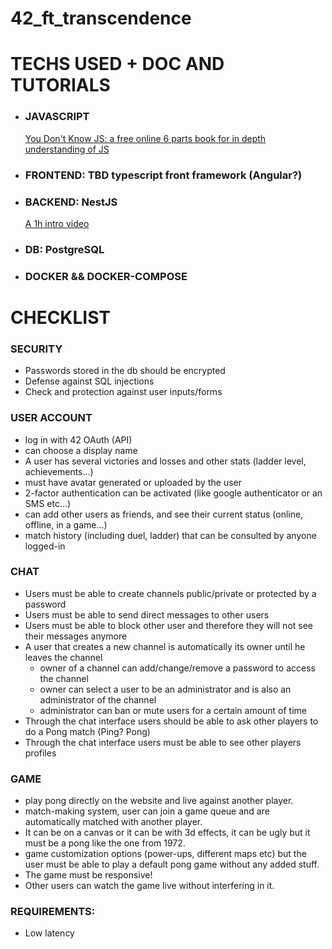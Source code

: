 # 42_ft_transcendence


# TECHS USED + DOC AND TUTORIALS

  - ### JAVASCRIPT
      [You Don't Know JS: a free online 6 parts book for in depth understanding of JS](https://github.com/getify/You-Dont-Know-JS/tree/1st-ed)

  - ### FRONTEND: TBD typescript front framework (Angular?)

  - ### BACKEND: NestJS
    [A 1h intro video](https://www.youtube.com/watch?v=F_oOtaxb0L8)

  - ### DB: PostgreSQL

  - ### DOCKER && DOCKER-COMPOSE


# CHECKLIST

### SECURITY
  - Passwords stored in the db should be encrypted
  - Defense against SQL injections
  - Check and protection against user inputs/forms

### USER ACCOUNT
  - log in with 42 OAuth (API)
  - can choose a display name
  - A user has several victories and losses and other stats (ladder level, achievements...)
  - must have avatar generated or uploaded by the user
  - 2-factor authentication can be activated (like google authenticator or an SMS etc...)
  - can add other users as friends, and see their current status (online, offline, in a game...)
  - match history (including duel, ladder) that can be consulted by anyone logged-in

### CHAT
  - Users must be able to create channels public/private or protected by a password
  - Users must be able to send direct messages to other users
  - Users must be able to block other user and therefore they will not see their messages anymore
  - A user that creates a new channel is automatically its owner until he leaves the channel
    - owner of a channel can add/change/remove a password to access the channel
    - owner can select a user to be an administrator and is also an administrator of the channel
    - administrator can ban or mute users for a certain amount of time
  - Through the chat interface users should be able to ask other players to do a Pong match (Ping? Pong)
  - Through the chat interface users must be able to see other players profiles

### GAME
  - play pong directly on the website and live against another player.
  - match-making system, user can join a game queue and are automatically matched with another player.
  - It can be on a canvas or it can be with 3d effects, it can be ugly but it must be a pong like the one from 1972.
  - game customization options (power-ups, different maps etc) but the user must be able to play a default pong game without any added stuff.
  - The game must be responsive!
  - Other users can watch the game live without interfering in it.


### REQUIREMENTS:
  - Low latency
